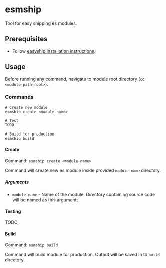 # esmship

Tool for easy shipping es modules.

## Prerequisites

 - Follow [easyship installation instructions](https://github.com/easyship-io/ship-cli/blob/master/docs/installation.md).

## Usage

Before running any command, navigate to module root directory (`cd <module-path-root>`).

### Commands

```
# Create new module
esmship create <module-name>

# Test
TODO

# Build for production
esmship build
```
#### Create

Command: `esmship create <module-name>`

Command will create new es module inside provided `module-name` directory.

##### Arguments

- `module-name` - Name of the module. Directory containing source code will be named as this argument;

#### Testing

TODO

#### Build

Command: `esmship build`

Command will build module for production. Output will be saved in to `build` directory.
